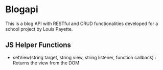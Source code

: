 # Blogapi

This is a blog API with RESTful and CRUD functionalities developed for a school project by Louis Payette.

## JS Helper Functions
- setView(string target, string view, string listener, function callback) : Returns the view from the DOM